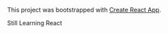 This project was bootstrapped with [Create React App](https://github.com/facebookincubator/create-react-app).

Still Learning React
